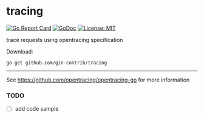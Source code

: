 # tracing
[![Go Report Card](https://goreportcard.com/badge/github.com/gin-contrib/tracing)](https://goreportcard.com/report/github.com/gin-contrib/tracing)
[![GoDoc](https://godoc.org/github.com/gin-contrib/tracing?status.png)](https://godoc.org/github.com/gin-contrib/gintracing)
[![License: MIT](https://img.shields.io/badge/License-MIT-yellow.svg)](https://opensource.org/licenses/MIT)

trace requests using opentracing specification


Download:
```shell
go get github.com/gin-contrib/tracing
```

* * *

See https://github.com/opentracing/opentracing-go for more information

### TODO
- [ ] add code sample